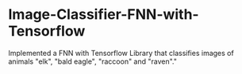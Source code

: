 # Image-Classifier-FNN-with-Tensorflow
Implemented a FNN with Tensorflow Library that classifies images of animals "elk", "bald eagle", "raccoon" and "raven"." 
